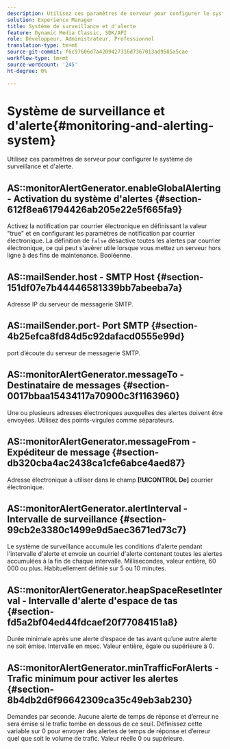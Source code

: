 ```yaml
---
description: Utilisez ces paramètres de serveur pour configurer le système de surveillance et d'alerte.
solution: Experience Manager
title: Système de surveillance et d'alerte
feature: Dynamic Media Classic, SDK/API
role: Développeur, Administrateur, Professionnel
translation-type: tm+mt
source-git-commit: f6c97606d7a4209427316d7367013ad9585a5cae
workflow-type: tm+mt
source-wordcount: '245'
ht-degree: 0%

---
```



# Système de surveillance et d&#39;alerte{#monitoring-and-alerting-system}

Utilisez ces paramètres de serveur pour configurer le système de surveillance et d&#39;alerte.

## AS::monitorAlertGenerator.enableGlobalAlerting - Activation du système d&#39;alertes {#section-612f8ea61794426ab205e22e5f665fa9}

Activez la notification par courrier électronique en définissant la valeur &quot;true&quot; et en configurant les paramètres de notification par courrier électronique. La définition de `false` désactive toutes les alertes par courrier électronique, ce qui peut s&#39;avérer utile lorsque vous mettez un serveur hors ligne à des fins de maintenance. Booléenne.

## AS::mailSender.host - SMTP Host {#section-151df07e7b44446581339bb7abeeba7a}

Adresse IP du serveur de messagerie SMTP.

## AS::mailSender.port- Port SMTP {#section-4b25efca8fd84d5c92dafacd0555e99d}

port d’écoute du serveur de messagerie SMTP.

## AS::monitorAlertGenerator.messageTo - Destinataire de messages {#section-0017bbaa15434117a70900c3f1163960}

Une ou plusieurs adresses électroniques auxquelles des alertes doivent être envoyées. Utilisez des points-virgules comme séparateurs.

## AS::monitorAlertGenerator.messageFrom - Expéditeur de message {#section-db320cba4ac2438ca1cfe6abce4aed87}

Adresse électronique à utiliser dans le champ **[!UICONTROL De]** courrier électronique.

## AS::monitorAlertGenerator.alertInterval - Intervalle de surveillance {#section-99cb2e3380c1499e9d5aec3671ed73c7}

Le système de surveillance accumule les conditions d&#39;alerte pendant l&#39;intervalle d&#39;alerte et envoie un courriel d&#39;alerte contenant toutes les alertes accumulées à la fin de chaque intervalle. Millisecondes, valeur entière, 60 000 ou plus. Habituellement définie sur 5 ou 10 minutes.

## AS::monitorAlertGenerator.heapSpaceResetInterval - Intervalle d&#39;alerte d&#39;espace de tas {#section-fd5a2bf04ed44fdcaef20f77084151a8}

Durée minimale après une alerte d’espace de tas avant qu’une autre alerte ne soit émise. Intervalle en msec. Valeur entière, égale ou supérieure à 0.

## AS::monitorAlertGenerator.minTrafficForAlerts - Trafic minimum pour activer les alertes {#section-8b4db2d6f96642309ca35c49eb3ab230}

Demandes par seconde. Aucune alerte de temps de réponse et d’erreur ne sera émise si le trafic tombe en dessous de ce seuil. Définissez cette variable sur 0 pour envoyer des alertes de temps de réponse et d’erreur quel que soit le volume de trafic. Valeur réelle 0 ou supérieure.
